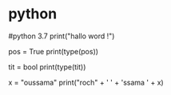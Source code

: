 # python
#python 3.7
print("hallo word !")

pos = True
print(type(pos))

tit = bool
print(type(tit))


x = "oussama"
print("roch" + ' ' + 'ssama ' + x)
